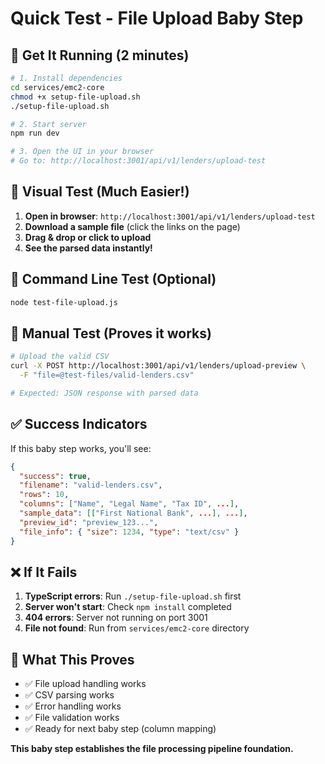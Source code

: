 # Quick Test - File Upload Baby Step

## 🚀 Get It Running (2 minutes)

```bash
# 1. Install dependencies
cd services/emc2-core
chmod +x setup-file-upload.sh
./setup-file-upload.sh

# 2. Start server
npm run dev

# 3. Open the UI in your browser
# Go to: http://localhost:3001/api/v1/lenders/upload-test
```

## 🎨 Visual Test (Much Easier!)

1. **Open in browser**: `http://localhost:3001/api/v1/lenders/upload-test`
2. **Download a sample file** (click the links on the page)
3. **Drag & drop or click to upload**
4. **See the parsed data instantly!**

## 🧪 Command Line Test (Optional)

```bash
node test-file-upload.js
```

## 🧪 Manual Test (Proves it works)

```bash
# Upload the valid CSV
curl -X POST http://localhost:3001/api/v1/lenders/upload-preview \
  -F "file=@test-files/valid-lenders.csv"

# Expected: JSON response with parsed data
```

## ✅ Success Indicators

If this baby step works, you'll see:
```json
{
  "success": true,
  "filename": "valid-lenders.csv",
  "rows": 10,
  "columns": ["Name", "Legal Name", "Tax ID", ...],
  "sample_data": [["First National Bank", ...], ...],
  "preview_id": "preview_123...",
  "file_info": { "size": 1234, "type": "text/csv" }
}
```

## ❌ If It Fails

1. **TypeScript errors**: Run `./setup-file-upload.sh` first
2. **Server won't start**: Check `npm install` completed
3. **404 errors**: Server not running on port 3001
4. **File not found**: Run from `services/emc2-core` directory

## 🎯 What This Proves

- ✅ File upload handling works
- ✅ CSV parsing works  
- ✅ Error handling works
- ✅ File validation works
- ✅ Ready for next baby step (column mapping)

**This baby step establishes the file processing pipeline foundation.**